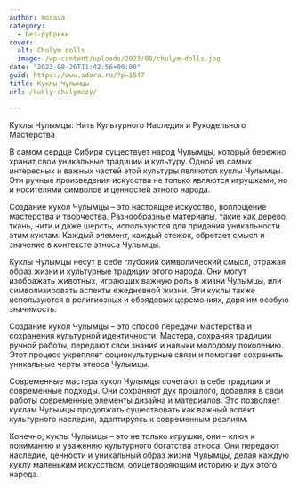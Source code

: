 ```yaml
---
author: morava
category:
  - без-рубрики
cover:
  alt: Chulym dolls
  image: /wp-content/uploads/2023/08/chulym-dolls.jpg
date: "2023-08-26T11:42:56+00:00"
guid: https://www.adora.ru/?p=1547
title: Куклы Чулымцы
url: /kukly-chulymczy/

---
```

Куклы Чулымцы: Нить Культурного Наследия и Рукодельного Мастерства

В самом сердце Сибири существует народ Чулымцы, который бережно хранит свои уникальные традиции и культуру. Одной из самых интересных и важных частей этой культуры являются куклы Чулымцы. Эти ручные произведения искусства не только являются игрушками, но и носителями символов и ценностей этного народа.

Создание кукол Чулымцы – это настоящее искусство, воплощение мастерства и творчества. Разнообразные материалы, такие как дерево, ткань, нити и даже шерсть, используются для придания уникальности этим куклам. Каждый элемент, каждый стежок, обретает смысл и значение в контексте этноса Чулымцы.

Куклы Чулымцы несут в себе глубокий символический смысл, отражая образ жизни и культурные традиции этого народа. Они могут изображать животных, играющих важную роль в жизни Чулымцы, или символизировать аспекты ежедневной жизни. Эти куклы также используются в религиозных и обрядовых церемониях, даря им особую значимость.

Создание кукол Чулымцы – это способ передачи мастерства и сохранения культурной идентичности. Мастера, сохраняя традиции ручной работы, передают свои знания и навыки молодому поколению. Этот процесс укрепляет социокультурные связи и помогает сохранить уникальные черты этноса Чулымцы.

Современные мастера кукол Чулымцы сочетают в себе традиции и современные подходы. Они сохраняют дух прошлого, добавляя в свои работы современные элементы дизайна и материалов. Это позволяет куклам Чулымцы продолжать существовать как важный аспект культурного наследия, адаптируясь к современным реалиям.

Конечно, куклы Чулымцы – это не только игрушки, они – ключ к пониманию и уважению культурного богатства этноса. Они передают наследие, ценности и уникальный образ жизни Чулымцы, делая каждую куклу маленьким искусством, олицетворяющим историю и дух этого народа.
